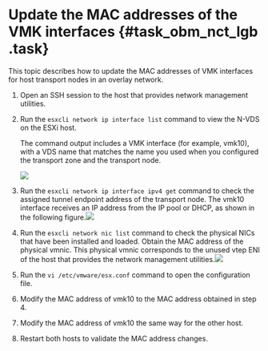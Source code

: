 # Update the MAC addresses of the VMK interfaces {#task_obm_nct_lgb .task}

This topic describes how to update the MAC addresses of VMK interfaces for host transport nodes in an overlay network.

1.  Open an SSH session to the host that provides network management utilities. 
2.  Run the `esxcli network ip interface list` command to view the N-VDS on the ESXi host. 

    The command output includes a VMK interface \(for example, vmk10\), with a VDS name that matches the name you used when you configured the transport zone and the transport node.

    ![](http://static-aliyun-doc.oss-cn-hangzhou.aliyuncs.com/assets/img/103945/154857793237570_en-US.png)

3.   Run the `esxcli network ip interface ipv4 get` command to check the assigned tunnel endpoint address of the transport node. The vmk10 interface receives an IP address from the IP pool or DHCP, as shown in the following figure.![](http://static-aliyun-doc.oss-cn-hangzhou.aliyuncs.com/assets/img/85004/154857793236092_en-US.png)

 
4.   Run the `esxcli network nic list` command to check the physical NICs that have been installed and loaded. Obtain the MAC address of the physical vmnic. This physical vmnic corresponds to the unused vtep ENI of the host that provides the network management utilities.![](http://static-aliyun-doc.oss-cn-hangzhou.aliyuncs.com/assets/img/103945/154857793237574_en-US.png)

 
5.  Run the `vi /etc/vmware/esx.conf` command to open the configuration file. 
6.  Modify the MAC address of vmk10 to the MAC address obtained in step 4. 
7.  Modify the MAC address of vmk10 the same way for the other host. 
8.  Restart both hosts to validate the MAC address changes. 

